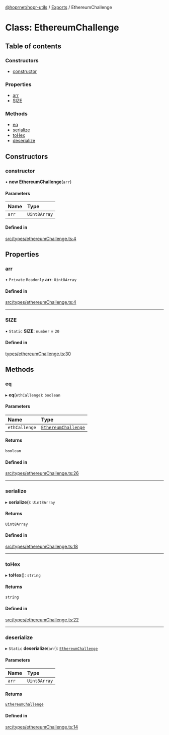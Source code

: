 [@hoprnet/hopr-utils](../README.md) / [Exports](../modules.md) / EthereumChallenge

# Class: EthereumChallenge

## Table of contents

### Constructors

- [constructor](EthereumChallenge.md#constructor)

### Properties

- [arr](EthereumChallenge.md#arr)
- [SIZE](EthereumChallenge.md#size)

### Methods

- [eq](EthereumChallenge.md#eq)
- [serialize](EthereumChallenge.md#serialize)
- [toHex](EthereumChallenge.md#tohex)
- [deserialize](EthereumChallenge.md#deserialize)

## Constructors

### constructor

• **new EthereumChallenge**(`arr`)

#### Parameters

| Name | Type |
| :------ | :------ |
| `arr` | `Uint8Array` |

#### Defined in

[src/types/ethereumChallenge.ts:4](https://github.com/hoprnet/hoprnet/blob/master/packages/utils/src/types/ethereumChallenge.ts#L4)

## Properties

### arr

• `Private` `Readonly` **arr**: `Uint8Array`

#### Defined in

[src/types/ethereumChallenge.ts:4](https://github.com/hoprnet/hoprnet/blob/master/packages/utils/src/types/ethereumChallenge.ts#L4)

___

### SIZE

▪ `Static` **SIZE**: `number` = `20`

#### Defined in

[types/ethereumChallenge.ts:30](https://github.com/hoprnet/hoprnet/blob/master/packages/utils/src/types/ethereumChallenge.ts#L30)

## Methods

### eq

▸ **eq**(`ethCallenge`): `boolean`

#### Parameters

| Name | Type |
| :------ | :------ |
| `ethCallenge` | [`EthereumChallenge`](EthereumChallenge.md) |

#### Returns

`boolean`

#### Defined in

[src/types/ethereumChallenge.ts:26](https://github.com/hoprnet/hoprnet/blob/master/packages/utils/src/types/ethereumChallenge.ts#L26)

___

### serialize

▸ **serialize**(): `Uint8Array`

#### Returns

`Uint8Array`

#### Defined in

[src/types/ethereumChallenge.ts:18](https://github.com/hoprnet/hoprnet/blob/master/packages/utils/src/types/ethereumChallenge.ts#L18)

___

### toHex

▸ **toHex**(): `string`

#### Returns

`string`

#### Defined in

[src/types/ethereumChallenge.ts:22](https://github.com/hoprnet/hoprnet/blob/master/packages/utils/src/types/ethereumChallenge.ts#L22)

___

### deserialize

▸ `Static` **deserialize**(`arr`): [`EthereumChallenge`](EthereumChallenge.md)

#### Parameters

| Name | Type |
| :------ | :------ |
| `arr` | `Uint8Array` |

#### Returns

[`EthereumChallenge`](EthereumChallenge.md)

#### Defined in

[src/types/ethereumChallenge.ts:14](https://github.com/hoprnet/hoprnet/blob/master/packages/utils/src/types/ethereumChallenge.ts#L14)
